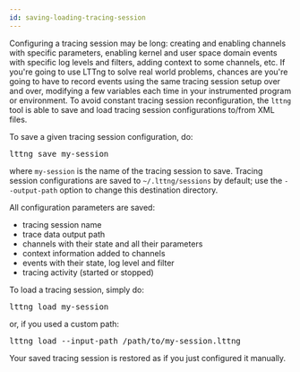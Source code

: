 ```yaml
---
id: saving-loading-tracing-session
---
```


Configuring a tracing session may be long: creating and enabling
channels with specific parameters, enabling kernel and user space
domain events with specific log levels and filters, adding context
to some channels, etc. If you're going to use LTTng to solve real
world problems, chances are you're going to have to record events using
the same tracing session setup over and over, modifying a few variables
each time in your instrumented program or environment. To avoid
constant tracing session reconfiguration, the `lttng` tool is able to
save and load tracing session configurations to/from XML files.

To save a given tracing session configuration, do:

<pre class="term">
lttng save my-session
</pre>

where `my-session` is the name of the tracing session to save. Tracing
session configurations are saved to `~/.lttng/sessions` by default;
use the `--output-path` option to change this destination directory.

All configuration parameters are saved:

  * tracing session name
  * trace data output path
  * channels with their state and all their parameters
  * context information added to channels
  * events with their state, log level and filter
  * tracing activity (started or stopped)

To load a tracing session, simply do:

<pre class="term">
lttng load my-session
</pre>

or, if you used a custom path:

<pre class="term">
lttng load --input-path /path/to/my-session.lttng
</pre>

Your saved tracing session is restored as if you just configured
it manually.
